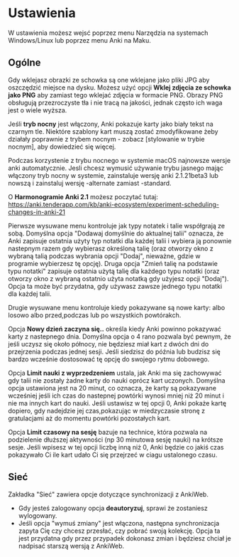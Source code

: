 # Ustawienia

W ustawienia możesz wejsć poprzez menu Narzędzia na systemach Windows/Linux lub poprzez menu Anki na Maku.

## Ogólne

Gdy wklejasz obrazki ze schowka są one wklejane jako pliki JPG aby oszczędzić miejsce na dysku. Możesz użyć opcji **Wklej zdjęcia ze schowka jako PNG** aby zamiast tego wklejać zdjęcia w formacie PNG. Obrazy PNG obsługują przezroczyste tła i nie tracą na jakości, jednak często ich waga jest o wiele wyższa.

Jeśli **tryb nocny** jest włączony, Anki pokazuje karty jako biały tekst na czarnym tle. Niektóre szablony kart muszą zostać zmodyfikowane żeby działały poprawnie z trybem nocnym - zobacz [stylowanie w trybie nocnym], aby dowiedzieć się więcej.

Podczas korzystenie z trybu nocnego w systemie macOS najnowsze wersje anki automatycznie. Jesli chcesz wymusić używanie trybu jasnego mając włączony tryb nocny w systemie, zainstaluje wersję anki 2.1.21beta3 lub nowszą i zainstaluj  wersję -alternate zamiast -standard.

O **Harmonogramie Anki 2.1** możesz poczytać tutaj:
<https://anki.tenderapp.com/kb/anki-ecosystem/experiment-scheduling-changes-in-anki-21>

Pierwsze wysuwane menu kontroluje jak typy notatek i talie współgrają ze sobą. Domyślna opcja "Dodawaj domyślnie do aktualnej talii" oznacza, że Anki zapisuje ostatnia użyty typ notatki dla każdej talii i wybiera ją ponownie nastepnym razem gdy wybierasz określoną talię (oraz otworzy okno z wybraną talią  podczas wybrania opcji "Dodaj", nieważne, gdzie w programie wybierzesz tę opcję). Druga opcja "Zmień talię na podstawie typu notatki" zapisuje ostatnia użytą talię  dla każdego typu notatki (oraz otworzy okno z wybraną ostatnio użyta notatką gdy użyjesz opcji "Dodaj"). Opcja ta może być przydatna, gdy używasz zawsze jednego typu notatki dla każdej talii.

Drugie wysuwane menu kontroluje kiedy pokazywane są nowe karty: albo losowo albo przed,podczas lub po wszystkich powtórakch.

Opcja **Nowy dzień zaczyna się..**  określa kiedy Anki powinno pokazywać karty z nastepnego dnia. Domyślna opcja o 4 rano pozwala być pewnym, że jeśli uczysz się około północy, nie będziesz miał kart z dwóch dni do przejrzenia podczas jednej sesji. Jeśli siedzisz do późnia lub budzisz się bardzo wcześnie dostosować tę opcję do swojego rytmu dobowego.

Opcja **Limit nauki z wyprzedzeniem** ustala, jak Anki ma się zachowywać gdy talii nie zostały żadne karty do nauki oprócz kart uczonych. Domyślna opcja ustawiona jest na 20 minut, co oznacza, że karty są pokazywane wcześniej jeśli ich czas do nastepnej powtórki wynosi mniej niż 20 minut i nie ma innych kart do nauki. Jeśli 
ustawisz w tej opcji 0, Anki pokaże kartę dopiero, gdy nadejdzie jej czas,pokazując w miedzyczasie stronę z gratulacjami aż do momentu powtórki pozostałych kart.  

Opcja **Limit czasowy na sesję** bazuje na technice, która pozwala na podzielenie dłuższej aktywności (np 30 minutowa sesję nauki) na krótsze sesje. Jeśli wpisesz w tej opcji liczbę inną niż 0, Anki będzie co jakiś czas pokazywało Ci ile kart udało Ci się przejrzeć w ciagu ustalonego czasu.

## Sieć

Zakładka "Sieć" zawiera opcje dotyczące synchronizacji z AnkiWeb.

- Gdy jesteś zalogowany opcja **deautoryzuj**, sprawi że zostaniesz wylogowany.
- Jeśli opcja "wymuś zmiany" jest włączona, następna synchronizacja zapyta Cię czy chcesz przesłać, czy pobrać swoją kolekcję. Opcja ta jest przydatna gdy przez przypadek dokonasz zmian i będziesz chciał je nadpisać starszą wersją z AnkiWeb.

